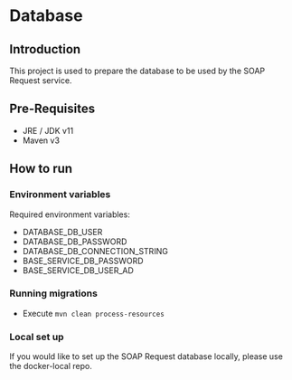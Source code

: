 # Database

## Introduction

This project is used to prepare the database to be used by the SOAP Request service.

## Pre-Requisites

- JRE / JDK v11
- Maven v3

## How to run

### Environment variables

Required environment variables:

- DATABASE_DB_USER
- DATABASE_DB_PASSWORD
- DATABASE_DB_CONNECTION_STRING
- BASE_SERVICE_DB_PASSWORD
- BASE_SERVICE_DB_USER_AD

### Running migrations

- Execute `mvn clean process-resources`

### Local set up

If you would like to set up the SOAP Request database locally, please use the docker-local repo.

